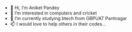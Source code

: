 - 👋 Hi, I’m  Aniket Pandey
- 👀 I’m interested in computers and cricket
- 🌱 I’m currently studying btech from GBPUAT Pantnagar
- 📫 I would love to help others in their codes...

<!---
AniketPandey3601/AniketPandey3601 is a ✨ special ✨ repository because its `README.md` (this file) appears on your GitHub profile.
You can click the Preview link to take a look at your changes.
--->
